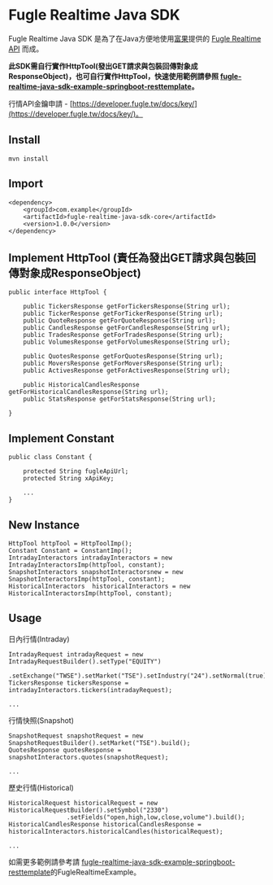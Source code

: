 # Fugle Realtime Java SDK

Fugle Realtime Java SDK 是為了在Java方便地使用[富果](https://www.fugle.tw)提供的 [Fugle Realtime API](https://developer.fugle.tw/) 而成。

**此SDK需自行實作HttpTool(發出GET請求與包裝回傳對象成ResponseObject)，也可自行實作HttpTool，快速使用範例請參照 [fugle-realtime-java-sdk-example-springboot-resttemplate](https://github.com/johnlin1066/fugle-realtime-java-sdk-example-springboot-resttemplate)。**

行情API金鑰申請 - [https://developer.fugle.tw/docs/key/](https://developer.fugle.tw/docs/key/)。

## Install
```
mvn install
```

## Import
```
<dependency>
	<groupId>com.example</groupId>
	<artifactId>fugle-realtime-java-sdk-core</artifactId>
	<version>1.0.0</version>
</dependency>
```

## Implement HttpTool (責任為發出GET請求與包裝回傳對象成ResponseObject)
```
public interface HttpTool {
	
	public TickersResponse getForTickersResponse(String url);
	public TickerResponse getForTickerResponse(String url);
	public QuoteResponse getForQuoteResponse(String url);
	public CandlesResponse getForCandlesResponse(String url);
	public TradesResponse getForTradesResponse(String url);
	public VolumesResponse getForVolumesResponse(String url);
	
	public QuotesResponse getForQuotesResponse(String url);
	public MoversResponse getForMoversResponse(String url);
	public ActivesResponse getForActivesResponse(String url);
	
	public HistoricalCandlesResponse getForHistoricalCandlesResponse(String url);
	public StatsResponse getForStatsResponse(String url);

}
```

## Implement Constant
```
public class Constant {
	
	protected String fugleApiUrl;
	protected String xApiKey;

	...
}
```

## New Instance
```
HttpTool httpTool = HttpToolImp();
Constant Constant = ConstantImp();
IntradayInteractors intradayInteractors = new IntradayInteractorsImp(httpTool, constant);
SnapshotInteractors snapshotInteractorsnew = new SnapshotInteractorsImp(httpTool, constant);
HistoricalInteractors  historicalInteractors = new HistoricalInteractorsImp(httpTool, constant);
```

## Usage
日內行情(Intraday)
```
IntradayRequest intradayRequest = new IntradayRequestBuilder().setType("EQUITY")
				.setExchange("TWSE").setMarket("TSE").setIndustry("24").setNormal(true).build();
TickersResponse tickersResponse = intradayInteractors.tickers(intradayRequest);

...
```
行情快照(Snapshot)
```
SnapshotRequest snapshotRequest = new SnapshotRequestBuilder().setMarket("TSE").build();
QuotesResponse quotesResponse = snapshotInteractors.quotes(snapshotRequest);

...
```
歷史行情(Historical)
```
HistoricalRequest historicalRequest = new HistoricalRequestBuilder().setSymbol("2330")
				.setFields("open,high,low,close,volume").build();
HistoricalCandlesResponse historicalCandlesResponse = historicalInteractors.historicalCandles(historicalRequest);

...
```

如需更多範例請參考請 [fugle-realtime-java-sdk-example-springboot-resttemplate](https://github.com/johnlin1066/fugle-realtime-java-sdk-example-springboot-resttemplate)的FugleRealtimeExample。